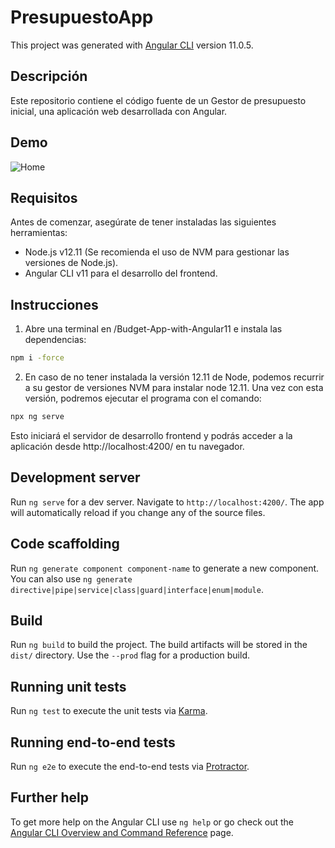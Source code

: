 # PresupuestoApp

This project was generated with [Angular CLI](https://github.com/angular/angular-cli) version 11.0.5.


## Descripción
Este repositorio contiene el código fuente de un Gestor de presupuesto inicial, una aplicación web desarrollada con Angular.


## Demo
![Home](https://i.imgur.com/a/DcJ6Yba.png)


## Requisitos
Antes de comenzar, asegúrate de tener instaladas las siguientes herramientas:

- Node.js v12.11 (Se recomienda el uso de NVM para gestionar las versiones de Node.js).
- Angular CLI v11 para el desarrollo del frontend.


## Instrucciones

1. Abre una terminal en /Budget-App-with-Angular11 e instala las dependencias:
```bash
npm i -force
```

2. En caso de no tener instalada la versión 12.11 de Node, podemos recurrir a su gestor de versiones NVM para instalar node 12.11. Una vez con esta versión, podremos ejecutar el programa con el comando:
```bash
npx ng serve
```


Esto iniciará el servidor de desarrollo frontend y podrás acceder a la aplicación desde http://localhost:4200/ en tu navegador.








## Development server

Run `ng serve` for a dev server. Navigate to `http://localhost:4200/`. The app will automatically reload if you change any of the source files.

## Code scaffolding

Run `ng generate component component-name` to generate a new component. You can also use `ng generate directive|pipe|service|class|guard|interface|enum|module`.

## Build

Run `ng build` to build the project. The build artifacts will be stored in the `dist/` directory. Use the `--prod` flag for a production build.

## Running unit tests

Run `ng test` to execute the unit tests via [Karma](https://karma-runner.github.io).

## Running end-to-end tests

Run `ng e2e` to execute the end-to-end tests via [Protractor](http://www.protractortest.org/).

## Further help

To get more help on the Angular CLI use `ng help` or go check out the [Angular CLI Overview and Command Reference](https://angular.io/cli) page.
